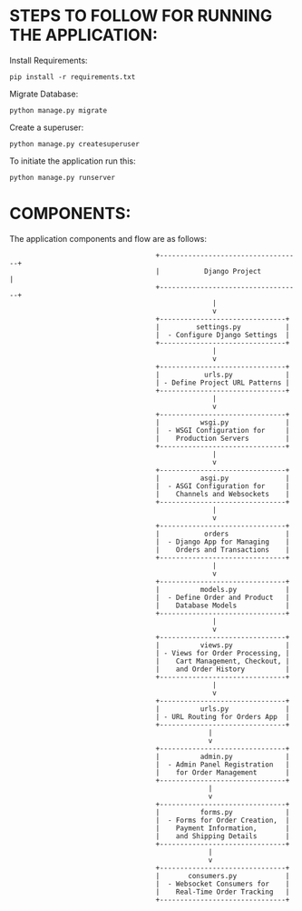 # STEPS TO FOLLOW FOR RUNNING  THE APPLICATION:

Install Requirements:

```pip install -r requirements.txt```

Migrate Database:

```python manage.py migrate```

Create a superuser:

```python manage.py createsuperuser```

To initiate the application run this:

```python manage.py runserver```


# COMPONENTS:

The application components and flow are as follows:
                                    
                                        +-----------------------------------+
                                        |           Django Project          |
                                        +-----------------------------------+
                                                      |
                                                      v
                                        +-------------------------------+
                                        |         settings.py           |
                                        |  - Configure Django Settings  |
                                        +-------------------------------+
                                                      |
                                                      v
                                        +-------------------------------+
                                        |           urls.py             |
                                        | - Define Project URL Patterns |
                                        +-------------------------------+
                                                      |
                                                      v
                                        +-------------------------------+
                                        |          wsgi.py              |
                                        |  - WSGI Configuration for     |
                                        |    Production Servers         |
                                        +-------------------------------+
                                                      |
                                                      v
                                        +-------------------------------+
                                        |          asgi.py              |
                                        |  - ASGI Configuration for     |
                                        |    Channels and Websockets    |
                                        +-------------------------------+
                                                      |
                                                      v
                                        +-------------------------------+
                                        |           orders              |
                                        |  - Django App for Managing    |
                                        |    Orders and Transactions    |
                                        +-------------------------------+
                                                      |         
                                                      v         
                                        +-------------------------------+
                                        |          models.py            |
                                        |  - Define Order and Product   |
                                        |    Database Models            |
                                        +-------------------------------+
                                                      |
                                                      v
                                        +-------------------------------+
                                        |          views.py             |
                                        | - Views for Order Processing, |
                                        |    Cart Management, Checkout, |
                                        |    and Order History          |
                                        +-------------------------------+
                                                      |
                                                      v
                                        +-------------------------------+
                                        |          urls.py              |
                                        | - URL Routing for Orders App  |
                                        +-------------------------------+
                                                     |
                                                     v
                                        +-------------------------------+
                                        |          admin.py             |
                                        |  - Admin Panel Registration   |
                                        |    for Order Management       |
                                        +-------------------------------+
                                                     |
                                                     v
                                        +-------------------------------+
                                        |          forms.py             |
                                        |  - Forms for Order Creation,  |
                                        |    Payment Information,       |
                                        |    and Shipping Details       |
                                        +-------------------------------+
                                                     |
                                                     v
                                        +-------------------------------+
                                        |       consumers.py            |
                                        |  - Websocket Consumers for    |
                                        |    Real-Time Order Tracking   |
                                        +-------------------------------+
